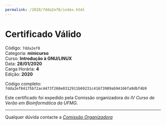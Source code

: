 ```yaml
---
permalink: /2020/7dda2ef8/index.html
---
```


# Certificado Válido

Código: `7dda2ef8`<br>
Categoria: **minicurso**<br>
Curso: **Introdução à GNU/LINUX**<br>
Data: **28/01/2020**<br>
Carga Horária: **4**<br>
Edição: **2020**<br>


Código completo: `7dda2ef84175b72ac4473f268e0312911b69231c41673989ab94166fa9dbf4b9`


Este certificado foi expedido pela Comissão organizadora do *IV Curso de Verão em Bioinformática da UFMG*.

----

Qualquer dúvida contacte a [_Comissão Organizadora_](<mailto:cursobioinfoufmg@gmail.com$subject=[Certificados]>)


